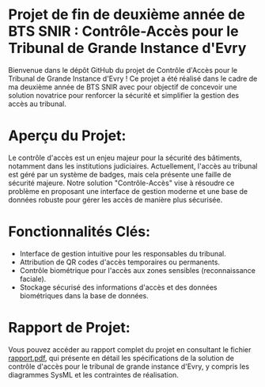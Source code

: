 # Projet de fin de deuxième année de BTS SNIR : Contrôle-Accès pour le Tribunal de Grande Instance d'Evry

Bienvenue dans le dépôt GitHub du projet de Contrôle d'Accès pour le Tribunal de Grande Instance d'Evry ! Ce projet a été réalisé dans le cadre de ma deuxième année de BTS SNIR avec pour objectif de concevoir une solution novatrice pour renforcer la sécurité et simplifier la gestion des accès au tribunal.

# Aperçu du Projet:
Le contrôle d'accès est un enjeu majeur pour la sécurité des bâtiments, notamment dans les institutions judiciaires. Actuellement, l'accès au tribunal est géré par un système de badges, mais cela présente une faille de sécurité majeure. Notre solution "Contrôle-Accès" vise à résoudre ce problème en proposant une interface de gestion moderne et une base de données robuste pour gérer les accès de manière plus sécurisée.

# Fonctionnalités Clés:

- Interface de gestion intuitive pour les responsables du tribunal.
- Attribution de QR codes d'accès temporaires ou permanents.
- Contrôle biométrique pour l'accès aux zones sensibles (reconnaissance faciale).
- Stockage sécurisé des informations d'accès et des données biométriques dans la base de données.

# Rapport de Projet:
Vous pouvez accéder au rapport complet du projet en consultant le fichier [rapport.pdf](rapport.pdf), qui présente en détail les spécifications de la solution de contrôle d'accès pour le tribunal de grande instance d'Evry, y compris les diagrammes SysML et les contraintes de réalisation.

